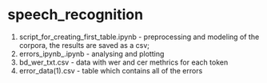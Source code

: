 # speech_recognition
1. script_for_creating_first_table.ipynb - preprocessing and modeling of the corpora, the results are saved as a csv;
2. errors_ipynb_.ipynb - analysing and plotting
3. bd_wer_txt.csv - data with wer and cer methrics for each token
4. error_data(1).csv - table which contains all of the errors

